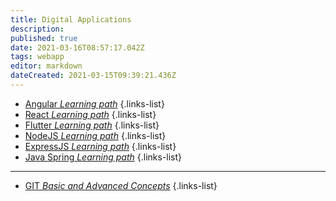 ```yaml
---
title: Digital Applications
description: 
published: true
date: 2021-03-16T08:57:17.042Z
tags: webapp
editor: markdown
dateCreated: 2021-03-15T09:39:21.436Z
---
```


- [Angular *Learning path*](/training/digital/angular)
{.links-list}
- [React *Learning path*](/training/digital/react)
{.links-list}
- [Flutter *Learning path*](/training/digital/flutter)
{.links-list}
- [NodeJS *Learning path*](/training/digital/nodejs)
{.links-list}
- [ExpressJS *Learning path*](/training/digital/express)
{.links-list}
- [Java Spring *Learning path*](/training/digital/spring)
{.links-list}

---
- [GIT *Basic and Advanced Concepts*](/training/commons/versioning/git)
{.links-list}